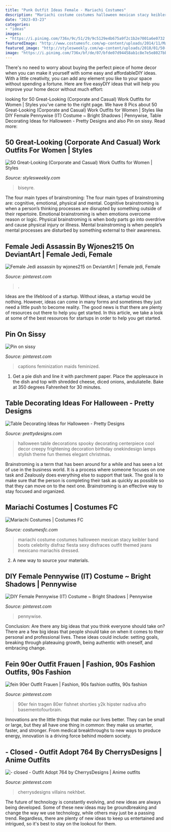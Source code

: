 ```yaml
---
title: "Punk Outfit Ideas Female - Mariachi Costumes"
description: "Mariachi costume costumes halloween mexican stacy keibler band boots celebrity disfraz fiesta sexy disfraces outfit themed jeans mexicano mariachis dressed"
date: "2023-03-23"
categories:
- "ideas"
images:
- "https://i.pinimg.com/736x/9c/51/29/9c5129e4b675a9f2c1b2e7001a6e0732.jpg"
featuredImage: "http://www.costumesfc.com/wp-content/uploads/2014/11/Mariachi-Girl-Costume.jpg"
featured_image: "http://stylesweekly.com/wp-content/uploads/2018/01/50-great-looking-corporate-and-casual-work-outfits-for-women-3.jpg"
image: "https://i.pinimg.com/736x/bf/de/07/bfde07d94458ab1c8e7e5e8027bb6427.jpg"
---
```



There's no need to worry about buying the perfect piece of home decor when you can make it yourself with some easy and affordableDIY ideas. With a little creativity, you can add any element you like to your space without spending a fortune. Here are five easyDIY ideas that will help you improve your home decor without much effort: 

	

		
looking for 50 Great-Looking (Corporate and Casual) Work Outfits for Women | Styles you've came to the right page. We have 8 Pics about 50 Great-Looking (Corporate and Casual) Work Outfits for Women | Styles like DIY Female Pennywise (IT) Costume ~ Bright Shadows | Pennywise, Table Decorating Ideas for Halloween - Pretty Designs and also Pin on sissy. Read more:
		
    
## 50 Great-Looking (Corporate And Casual) Work Outfits For Women | Styles

<img loading=lazy src="http://stylesweekly.com/wp-content/uploads/2018/01/50-great-looking-corporate-and-casual-work-outfits-for-women-3.jpg" onerror="this.onerror=null;this.src='https://tse3.mm.bing.net/th?id=OIP.GWUu0sQfYy2UbHbc6T_5bAHaM_&amp;pid=15.1';" alt="50 Great-Looking (Corporate and Casual) Work Outfits for Women | Styles">

_Source: stylesweekly.com_

>biseyre. 

	

The four main types of brainstroming:
The four main types of brainstroming are: cognitive, emotional, physical and mental. Cognitive brainstroming is when a person’s thinking processes are disrupted by something outside of their repertoire. Emotional brainstroming is when emotions overcome reason or logic. Physical brainstroming is when body parts go into overdrive and cause physical injury or illness. Mental brainstroming is when people’s mental processes are disturbed by something external to their awareness.

    
## Female Jedi Assassin By Wjones215 On DeviantArt | Female Jedi, Female

<img loading=lazy src="https://i.pinimg.com/736x/bf/de/07/bfde07d94458ab1c8e7e5e8027bb6427.jpg" onerror="this.onerror=null;this.src='https://tse1.mm.bing.net/th?id=OIP.4bvXhLshRADTzVgV9V_ZzwAAAA&amp;pid=15.1';" alt="Female Jedi assassin by wjones215 on DeviantArt | Female jedi, Female">

_Source: pinterest.com_

>. 

	

Ideas are the lifeblood of a startup. Without ideas, a startup would be nothing. However, ideas can come in many forms and sometimes they just need a little push to become reality. The good news is that there are plenty of resources out there to help you get started. In this article, we take a look at some of the best resources for startups in order to help you get started.

    
## Pin On Sissy

<img loading=lazy src="https://i.pinimg.com/736x/7f/e3/74/7fe374b5123bb4769bad6cbac98bf5bb--french-maid-maids.jpg" onerror="this.onerror=null;this.src='https://tse4.mm.bing.net/th?id=OIP.YHOLpiCTd-ntDhPbsXeqTgHaJ4&amp;pid=15.1';" alt="Pin on sissy">

_Source: pinterest.com_

>captions feminization maids feminized. 

	

1. Get a pie dish and line it with parchment paper. Place the applesauce in the dish and top with shredded cheese, diced onions, anduliatelle. Bake at 350 degrees Fahrenheit for 30 minutes.

    
## Table Decorating Ideas For Halloween - Pretty Designs

<img loading=lazy src="https://www.prettydesigns.com/wp-content/uploads/2014/09/Halloween-Table-with-Stylish-Lamps.jpg" onerror="this.onerror=null;this.src='https://tse3.mm.bing.net/th?id=OIP.g3jmLUfSzBVqAg23M_AXTQHaLH&amp;pid=15.1';" alt="Table Decorating Ideas for Halloween - Pretty Designs">

_Source: prettydesigns.com_

>halloween table decorations spooky decorating centerpiece cool decor creepy frightening decoration birthday onekindesign lamps stylish theme fun themes elegant christmas. 

	

Brainstroming is a term that has been around for a while and has seen a lot of use in the business world. It is a process where someone focuses on one task and Zealously does everything else to support that task. The goal is to make sure that the person is completing their task as quickly as possible so that they can move on to the next one. Brainstroming is an effective way to stay focused and organized.

    
## Mariachi Costumes | Costumes FC

<img loading=lazy src="http://www.costumesfc.com/wp-content/uploads/2014/11/Mariachi-Girl-Costume.jpg" onerror="this.onerror=null;this.src='https://tse4.mm.bing.net/th?id=OIP.fvg9stmN43KZdjNAqWohtQHaKc&amp;pid=15.1';" alt="Mariachi Costumes | Costumes FC">

_Source: costumesfc.com_

>mariachi costume costumes halloween mexican stacy keibler band boots celebrity disfraz fiesta sexy disfraces outfit themed jeans mexicano mariachis dressed. 

	

2. A new way to source your materials.

    
## DIY Female Pennywise (IT) Costume ~ Bright Shadows | Pennywise

<img loading=lazy src="https://i.pinimg.com/736x/08/98/52/089852f0d861e3a53e4f699dfdae7474.jpg" onerror="this.onerror=null;this.src='https://tse2.mm.bing.net/th?id=OIP.u6G2AYCa63ZiGQ9uxDXbZgHaLG&amp;pid=15.1';" alt="DIY Female Pennywise (IT) Costume ~ Bright Shadows | Pennywise">

_Source: pinterest.com_

>pennywise. 

	

Conclusion: Are there any big ideas that you think everyone should take on?
There are a few big ideas that people should take on when it comes to their personal and professional lives. These ideas could include: setting goals, breaking through plateauing growth, being authentic with oneself, and embracing change.

    
## Fein 90er Outfit Frauen | Fashion, 90s Fashion Outfits, 90s Fashion

<img loading=lazy src="https://i.pinimg.com/736x/1f/9e/4c/1f9e4c53c4359e0c11862ada58de50c8.jpg" onerror="this.onerror=null;this.src='https://tse2.mm.bing.net/th?id=OIP.iANNqzR-7is_aGdmDhKeVQHaLg&amp;pid=15.1';" alt="fein 90er Outfit Frauen | Fashion, 90s fashion outfits, 90s fashion">

_Source: pinterest.com_

>90er fein tragen 80er fishnet shorties y2k hipster nadiva afro basementofourbrain. 

	

Innovations are the little things that make our lives better. They can be small or large, but they all have one thing in common: they make us smarter, faster, and stronger. From medical breakthroughs to new ways to produce energy, innovation is a driving force behind modern society.

    
## - Closed - Outfit Adopt 764 By CherrysDesigns | Anime Outfits

<img loading=lazy src="https://i.pinimg.com/736x/9c/51/29/9c5129e4b675a9f2c1b2e7001a6e0732.jpg" onerror="this.onerror=null;this.src='https://tse2.mm.bing.net/th?id=OIP.geG2DmN5VJYKTWnnHmgu1QHaLt&amp;pid=15.1';" alt="- closed - Outfit Adopt 764 by CherrysDesigns | Anime outfits">

_Source: pinterest.com_

>cherrysdesigns villains nekhbet. 

	

The future of technology is constantly evolving, and new ideas are always being developed. Some of these new ideas may be groundbreaking and change the way we use technology, while others may just be a passing trend. Regardless, there are plenty of new ideas to keep us entertained and intrigued, so it's best to stay on the lookout for them.

